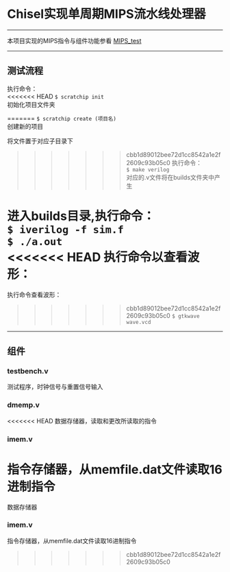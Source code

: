 # Chisel实现单周期MIPS流水线处理器
---
本项目实现的MIPS指令与组件功能参看 [MIPS_test](https://github.com/leihksk/MIPS_test)


---
## 测试流程
 执行命令：   
<<<<<<< HEAD
	`$ scratchip init`   
 初始化项目文件夹   
 
=======
	`$ scratchip create (项目名)`   
 创建新的项目   
 
 将文件置于对应子目录下   
>>>>>>> cbb1d89012bee72d1cc8542a1e2f2609c93b05c0
 执行命令：   
	`$ make verilog`   
 对应的.v文件将在builds文件夹中产生   
 
 进入builds目录,执行命令：   
	`$ iverilog -f sim.f`   
	`$ ./a.out`   
<<<<<<< HEAD
 执行命令以查看波形：   
=======
 执行命令查看波形：   
>>>>>>> cbb1d89012bee72d1cc8542a1e2f2609c93b05c0
	`$ gtkwave wave.vcd`   

---
## 组件

### testbench.v
测试程序，时钟信号与重置信号输入

### dmemp.v
<<<<<<< HEAD
数据存储器，读取和更改所读取的指令

### imem.v
指令存储器，从memfile.dat文件读取16进制指令
=======
数据存储器

### imem.v
指令存储器，从memfile.dat文件读取16进制指令
>>>>>>> cbb1d89012bee72d1cc8542a1e2f2609c93b05c0
